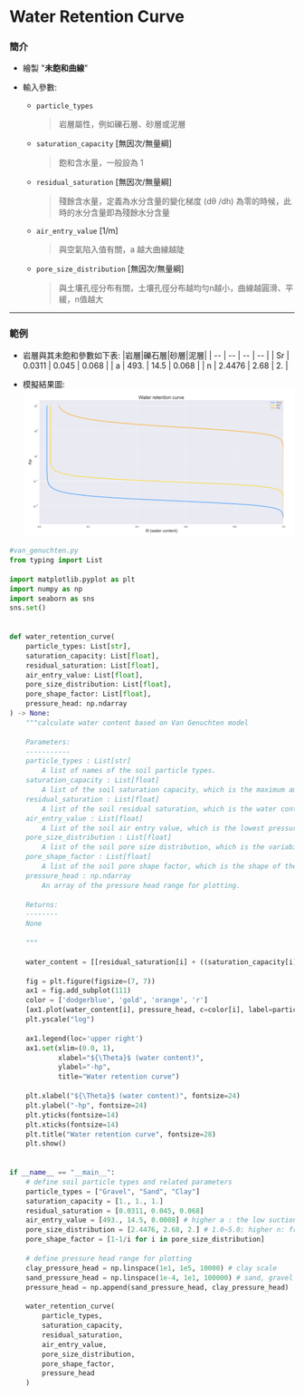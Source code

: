 # Water Retention Curve

### 簡介

* 繪製 "**未飽和曲線**"

* 輸入參數:
    * `particle_types`
        > 岩層屬性，例如礫石層、砂層或泥層
    * `saturation_capacity` [無因次/無量綱]
        > 飽和含水量，一般設為 1
    * `residual_saturation` [無因次/無量綱]
        > 殘餘含水量，定義為水分含量的變化梯度 (dθ /dh) 為零的時候，此時的水分含量即為殘餘水分含量
    * `air_entry_value` [1/m]
        > 與空氣陷入值有關，a 越大曲線越陡
    * `pore_size_distribution` [無因次/無量綱]
        > 與土壤孔徑分布有關，土壤孔徑分布越均勻n越小，曲線越圓滑、平緩，n值越大

---

### 範例

* 岩層與其未飽和參數如下表:
    |岩層|礫石層|砂層|泥層|
    | -- | -- | -- | -- |
    | Sr | 0.0311 | 0.045 | 0.068 |
    | a  | 493. | 14.5 | 0.068 |
    | n  | 2.4476 | 2.68 | 2. |

* 模擬結果圖:
    ![](../images/2023-04-08-20-58-01.png)

```python
#van_genuchten.py
from typing import List

import matplotlib.pyplot as plt
import numpy as np
import seaborn as sns
sns.set()


def water_retention_curve(
    particle_types: List[str],
    saturation_capacity: List[float],
    residual_saturation: List[float],
    air_entry_value: List[float],
    pore_size_distribution: List[float],
    pore_shape_factor: List[float],
    pressure_head: np.ndarray
) -> None:
    """calculate water content based on Van Genuchten model

    Parameters:
    -----------
    particle_types : List[str]
        A list of names of the soil particle types.
    saturation_capacity : List[float]
        A list of the soil saturation capacity, which is the maximum amount of water the soil can hold.
    residual_saturation : List[float]
        A list of the soil residual saturation, which is the water content retained in the soil at very low pressures.
    air_entry_value : List[float]
        A list of the soil air entry value, which is the lowest pressure at which air can enter the soil and water starts to drain.
    pore_size_distribution : List[float]
        A list of the soil pore size distribution, which is the variability of the pore sizes in the soil.
    pore_shape_factor : List[float]
        A list of the soil pore shape factor, which is the shape of the pores in the soil.
    pressure_head : np.ndarray
        An array of the pressure head range for plotting.

    Returns:
    --------
    None

    """

    water_content = [[residual_saturation[i] + ((saturation_capacity[i]-residual_saturation[i])/(1.0+(air_entry_value[i]*h)**pore_size_distribution[i])**pore_shape_factor[i]) for h in pressure_head] for i in range(len(particle_types))]
    
    fig = plt.figure(figsize=(7, 7))
    ax1 = fig.add_subplot(111)
    color = ['dodgerblue', 'gold', 'orange', 'r']
    [ax1.plot(water_content[i], pressure_head, c=color[i], label=particle_types[i], linewidth=3) for i in range(len(particle_types))]
    plt.yscale("log")
    
    ax1.legend(loc='upper right')
    ax1.set(xlim=(0.0, 1),
            xlabel="${\Theta}$ (water content)",
            ylabel="-hp",
            title="Water retention curve")

    plt.xlabel("${\Theta}$ (water content)", fontsize=24)
    plt.ylabel("-hp", fontsize=24)
    plt.yticks(fontsize=14)
    plt.xticks(fontsize=14)
    plt.title("Water retention curve", fontsize=28)
    plt.show()


if __name__ == "__main__":
    # define soil particle types and related parameters
    particle_types = ["Gravel", "Sand", "Clay"]
    saturation_capacity = [1., 1., 1.]
    residual_saturation = [0.0311, 0.045, 0.068]
    air_entry_value = [493., 14.5, 0.0008] # higher a : the low suction threshold of air entry(start to drain)
    pore_size_distribution = [2.4476, 2.68, 2.] # 1.0~5.0; higher n: free drain; n=1: not drain
    pore_shape_factor = [1-1/i for i in pore_size_distribution]

    # define pressure head range for plotting
    clay_pressure_head = np.linspace(1e1, 1e5, 10000) # clay scale
    sand_pressure_head = np.linspace(1e-4, 1e1, 100000) # sand, gravel scale
    pressure_head = np.append(sand_pressure_head, clay_pressure_head)

    water_retention_curve(
        particle_types,
        saturation_capacity,
        residual_saturation,
        air_entry_value,
        pore_size_distribution,
        pore_shape_factor,
        pressure_head
    )
```
